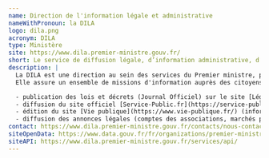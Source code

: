```yaml
---
name: Direction de l'information légale et administrative
nameWithPronoun: la DILA
logo: dila.png
acronym: DILA
type: Ministère
site: https://www.dila.premier-ministre.gouv.fr/
short: Le service de diffusion légale, d’information administrative, d’édition et de débat public.
description: |
  La DILA est une direction au sein des services du Premier ministre, placée sous l'autorité du secrétaire général du Gouvernement.
  Elle assure un ensemble de missions d'information auprès des citoyens, des entreprises, des administrations et associations :

  - publication des lois et décrets (Journal Officiel) sur le site [Légifrance](https://www.legifrance.gouv.fr) ;
  - diffusion du site officiel [Service-Public.fr](https://service-public.fr) ;
  - édition du site [Vie publique](https://www.vie-publique.fr/) (information et actualités du débat public) ;
  - diffusion des annonces légales (comptes des associations, marchés publics, annonces civiles et commerciales...).
contact: https://www.dila.premier-ministre.gouv.fr/contacts/nous-contacter
siteOpenData: https://www.data.gouv.fr/fr/organizations/premier-ministre/#datasets
siteAPI: https://www.dila.premier-ministre.gouv.fr/services/api/
---
```

